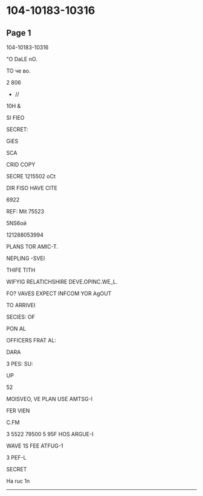 # 104-10183-10316

## Page 1

104-10183-10316

"O DaLE nO.

TO че во.

2 806

- //

10H &

SI FIEO

SECRET:

GiES

SCA

CRID COPY

SECRE 1215502 oCt

DIR FISO HAVE CITE

6922

REF: Mit 75523

5NS6ой

121288053994

PLANS TOR AMIC-T.

NEPLING -SVEI

THIFE TITH

WIFYIG RELATICHSHIRE DEVE.OPINC.WE_L.

FO? VAVES EXPECT INFCOM YOR AgOUT

TO ARRIVEI

SECIES: OF

PON AL

OFFICERS FRAT AL:

DARA

3 PES: SU:

UP

52

MOISVEO, VE PLAN USE AMTSG-I

FER VIEN

C.FM

3 5522 79500 5 95F HOS ARGUE-I

WAVE 1S FEE ATFUG-1

3 PEF-L

SECRET

Ha ruc 1n

---

